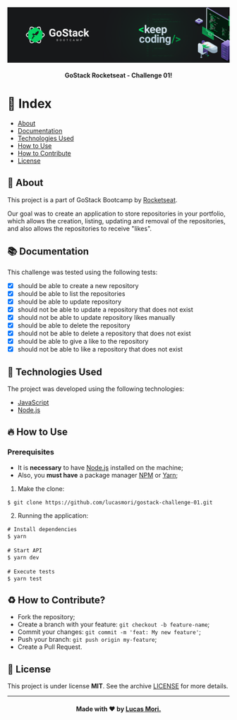 <div align="center">
<img alt="Logo" title="#logo" width="1000px" src=".github/logo.png"/>
<br/>
<br/>
<b>GoStack Rocketseat - Challenge 01!</b>
</div>

# :pushpin: Index

- [About](#about)
- [Documentation](#documentation)
- [Technologies Used](#technologies-used)
- [How to Use](#how-to-use)
- [How to Contribute](#how-to-contribute)
- [License](#license)

<a id="about"></a>

## :bookmark: About

This project is a part of GoStack Bootcamp by [Rocketseat](https://rocketseat.com.br/).

Our goal was to create an application to store repositories in your portfolio, which allows the creation, listing, updating and removal of the repositories, and also allows the repositories to receive "likes".

<a id="documentation"></a>

## :books: Documentation

This challenge was tested using the following tests:

- [x] should be able to create a new repository
- [x] should be able to list the repositories
- [x] should be able to update repository
- [x] should not be able to update a repository that does not exist
- [x] should not be able to update repository likes manually
- [x] should be able to delete the repository
- [x] should not be able to delete a repository that does not exist
- [x] should be able to give a like to the repository
- [x] should not be able to like a repository that does not exist

<a id="technologies-used"></a>

## :rocket: Technologies Used

The project was developed using the following technologies:

- [JavaScript](https://developer.mozilla.org/pt-BR/docs/Aprender/JavaScript)
- [Node.js](https://nodejs.org/)

<a id="how-to-use"></a>

## :fire: How to Use

### Prerequisites

- It is **necessary** to have [Node.js](https://nodejs.org/) installed on the machine;
- Also, you **must have** a package manager [NPM](https://www.npmjs.com/get-npm) or [Yarn](https://classic.yarnpkg.com/pt-BR/docs/install/);

1.  Make the clone:

```shell
$ git clone https://github.com/lucasmori/gostack-challenge-01.git
```

2. Running the application:

```
# Install dependencies
$ yarn

# Start API
$ yarn dev

# Execute tests
$ yarn test
```

<a id="how-to-contribute"></a>

## :recycle: How to Contribute?

- Fork the repository;
- Create a branch with your feature: `git checkout -b feature-name`;
- Commit your changes: `git commit -m 'feat: My new feature'`;
- Push your branch: `git push origin my-feature`;
- Create a Pull Request.

<a id="license"></a>

## :memo: License

This project is under license **MIT**. See the archive [LICENSE](LICENSE.md) for more details.

---

<!-- Footer -->
<h4 align="center">

Made with :heart: by <a href="https://www.linkedin.com/in/lucas-mori/" target="_blank">Lucas Mori.</a>

</h4>
